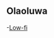 ## Olaoluwa

-[Low-fi](https://github.com/zuri-training/My-Debtors-Project-Team33/issues/4#issue-1320180707)
